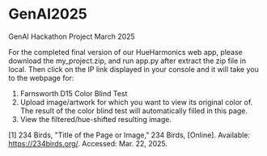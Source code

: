 # GenAI2025
GenAI Hackathon Project March 2025

For the completed final version of our HueHarmonics web app, please download the my_project.zip, and run app.py after extract the zip file in local. Then click on the IP link displayed in your console and it will take you to the webpage for:
1. Farnsworth D15 Color Blind Test
2. Upload image/artwork for which you want to view its original color of. The result of the color blind test will automatically filled in this page.
3. View the filtered/hue-shifted resulting image.

[1] 234 Birds, "Title of the Page or Image," 234 Birds, [Online]. Available: https://234birds.org/. Accessed: Mar. 22, 2025.
